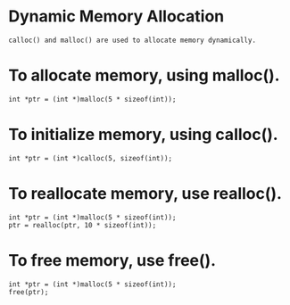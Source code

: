 # Dynamic Memory Allocation

    calloc() and malloc() are used to allocate memory dynamically.

# To allocate memory, using malloc().

    int *ptr = (int *)malloc(5 * sizeof(int));

# To initialize memory, using calloc().

    int *ptr = (int *)calloc(5, sizeof(int));

# To reallocate memory, use realloc().

    int *ptr = (int *)malloc(5 * sizeof(int));
    ptr = realloc(ptr, 10 * sizeof(int));

# To free memory, use free().

    int *ptr = (int *)malloc(5 * sizeof(int));
    free(ptr);
